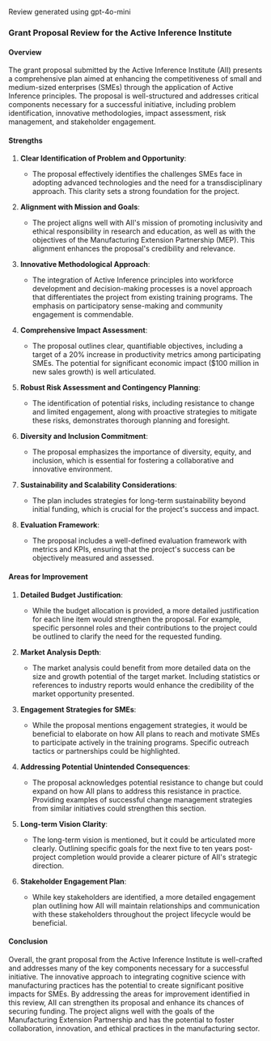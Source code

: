 Review generated using gpt-4o-mini

### Grant Proposal Review for the Active Inference Institute

#### Overview
The grant proposal submitted by the Active Inference Institute (AII) presents a comprehensive plan aimed at enhancing the competitiveness of small and medium-sized enterprises (SMEs) through the application of Active Inference principles. The proposal is well-structured and addresses critical components necessary for a successful initiative, including problem identification, innovative methodologies, impact assessment, risk management, and stakeholder engagement.

#### Strengths

1. **Clear Identification of Problem and Opportunity**: 
   - The proposal effectively identifies the challenges SMEs face in adopting advanced technologies and the need for a transdisciplinary approach. This clarity sets a strong foundation for the project.

2. **Alignment with Mission and Goals**: 
   - The project aligns well with AII's mission of promoting inclusivity and ethical responsibility in research and education, as well as with the objectives of the Manufacturing Extension Partnership (MEP). This alignment enhances the proposal's credibility and relevance.

3. **Innovative Methodological Approach**: 
   - The integration of Active Inference principles into workforce development and decision-making processes is a novel approach that differentiates the project from existing training programs. The emphasis on participatory sense-making and community engagement is commendable.

4. **Comprehensive Impact Assessment**: 
   - The proposal outlines clear, quantifiable objectives, including a target of a 20% increase in productivity metrics among participating SMEs. The potential for significant economic impact ($100 million in new sales growth) is well articulated.

5. **Robust Risk Assessment and Contingency Planning**: 
   - The identification of potential risks, including resistance to change and limited engagement, along with proactive strategies to mitigate these risks, demonstrates thorough planning and foresight.

6. **Diversity and Inclusion Commitment**: 
   - The proposal emphasizes the importance of diversity, equity, and inclusion, which is essential for fostering a collaborative and innovative environment.

7. **Sustainability and Scalability Considerations**: 
   - The plan includes strategies for long-term sustainability beyond initial funding, which is crucial for the project's success and impact.

8. **Evaluation Framework**: 
   - The proposal includes a well-defined evaluation framework with metrics and KPIs, ensuring that the project's success can be objectively measured and assessed.

#### Areas for Improvement

1. **Detailed Budget Justification**: 
   - While the budget allocation is provided, a more detailed justification for each line item would strengthen the proposal. For example, specific personnel roles and their contributions to the project could be outlined to clarify the need for the requested funding.

2. **Market Analysis Depth**: 
   - The market analysis could benefit from more detailed data on the size and growth potential of the target market. Including statistics or references to industry reports would enhance the credibility of the market opportunity presented.

3. **Engagement Strategies for SMEs**: 
   - While the proposal mentions engagement strategies, it would be beneficial to elaborate on how AII plans to reach and motivate SMEs to participate actively in the training programs. Specific outreach tactics or partnerships could be highlighted.

4. **Addressing Potential Unintended Consequences**: 
   - The proposal acknowledges potential resistance to change but could expand on how AII plans to address this resistance in practice. Providing examples of successful change management strategies from similar initiatives could strengthen this section.

5. **Long-term Vision Clarity**: 
   - The long-term vision is mentioned, but it could be articulated more clearly. Outlining specific goals for the next five to ten years post-project completion would provide a clearer picture of AII's strategic direction.

6. **Stakeholder Engagement Plan**: 
   - While key stakeholders are identified, a more detailed engagement plan outlining how AII will maintain relationships and communication with these stakeholders throughout the project lifecycle would be beneficial.

#### Conclusion
Overall, the grant proposal from the Active Inference Institute is well-crafted and addresses many of the key components necessary for a successful initiative. The innovative approach to integrating cognitive science with manufacturing practices has the potential to create significant positive impacts for SMEs. By addressing the areas for improvement identified in this review, AII can strengthen its proposal and enhance its chances of securing funding. The project aligns well with the goals of the Manufacturing Extension Partnership and has the potential to foster collaboration, innovation, and ethical practices in the manufacturing sector.